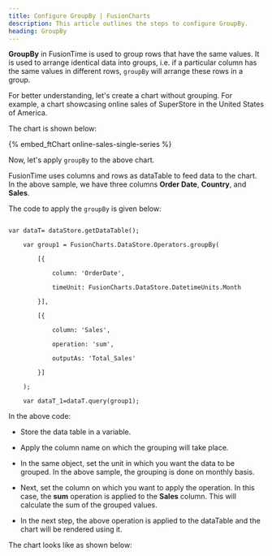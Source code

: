 ```yaml
---
title: Configure GroupBy | FusionCharts
description: This article outlines the steps to configure GroupBy.
heading: GroupBy
---
```


**GroupBy** in FusionTime is used to group rows that have the same values. It is used to arrange identical data into groups, i.e. if a particular column has the same values in different rows, `groupBy` will arrange these rows in a group.

For better understanding, let's create a chart without grouping. For example, a chart showcasing online sales of SuperStore in the United States of America.

The chart is shown below:

{% embed_ftChart online-sales-single-series %}

Now, let's apply `groupBy` to the above chart.

FusionTime uses columns and rows as dataTable to feed data to the chart. In the above sample, we have three columns **Order Date**, **Country**, and **Sales**.

The code to apply the `groupBy` is given below:

```

var dataT= dataStore.getDataTable();

    var group1 = FusionCharts.DataStore.Operators.groupBy(

        [{

            column: 'OrderDate',

            timeUnit: FusionCharts.DataStore.DatetimeUnits.Month

        }],

        [{

            column: 'Sales',

            operation: 'sum',

            outputAs: 'Total_Sales'

        }]

    );

    var dataT_1=dataT.query(group1);

```

In the above code:

* Store the data table in a variable.

* Apply the column name on which the grouping will take place.

* In the same object, set the unit in which you want the data to be grouped. In the above sample, the grouping is done on monthly basis.

* Next, set the column on which you want to apply the operation. In this case, the **sum** operation is applied to the **Sales** column. This will calculate the sum of the grouped values.

* In the next step, the above operation is applied to the dataTable and the chart will be rendered using it.

The chart looks like as shown below:

<Live Chart>